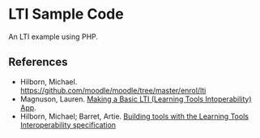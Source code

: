 # LTI Sample Code

An LTI example using PHP.

## References

- Hilborn, Michael. https://github.com/moodle/moodle/tree/master/enrol/lti
- Magnuson, Lauren. [Making a Basic LTI (Learning Tools Intoperability) App](https://acrl.ala.org/techconnect/post/making-a-basic-lti-learning-tools-intoperability-app/).
- Hilborn, Michael; Barret, Artie. [Building tools with the Learning Tools Interoperability specification](https://github.com/Harvard-ATG/workshop-lti-basic/tree/master/presentation)
